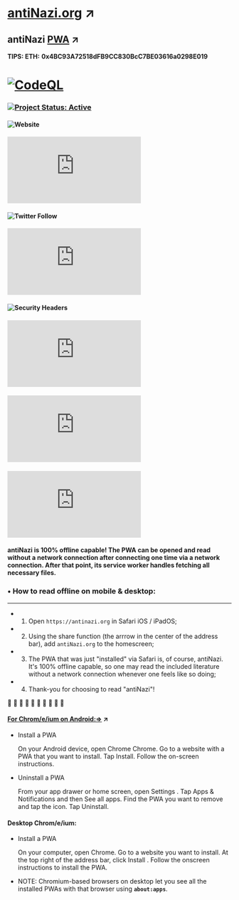 # [antiNazi.org](https://antinazi.org) ↗
## antiNazi [PWA](https://support.google.com/chrome/answer/9658361) ↗
**TIPS: ETH:**
**0x4BC93A72518dFB9CC830BcC7BE03616a0298E019**

# [![CodeQL](https://github.com/Antifa-Productions/antiNazi.org/actions/workflows/codeql.yml/badge.svg)](https://github.com/Antifa-Productions/antiNazi.org/actions/workflows/codeql.yml)
###  [![Project Status: Active](https://www.repostatus.org/badges/latest/active.svg)](https://www.repostatus.org/#active)
#### ![Website](https://img.shields.io/website?color=black&label=web%20app&logo=linux&logoColor=black&style=flat-square&url=https%3A%2F%2Fantinazi.org)
#### ![GitHub language count](https://img.shields.io/github/languages/count/Antifa-Productions/antiNazi.org?color=black&logo=git&logoColor=black&style=flat-square)
#### ![Twitter Follow](https://img.shields.io/twitter/follow/DeVoltairine?&style=flat-square&color=black&logo=twitter&logoColor=black)
#### ![Chromium HSTS preload](https://img.shields.io/hsts/preload/antinazi.org?logo=googlechrome&style=flat-square&color=black&logoColor=black)
#### ![Security Headers](https://img.shields.io/security-headers?style=flat-square&color=black&url=https%3A%2F%2Fantinazi.org)
#### ![Mozilla HTTP Observatory Grade](https://img.shields.io/mozilla-observatory/grade-score/antinazi.org?&logo=mozilla&style=flat-square&color=black&logoColor=black)
#### ![GitHub code size in bytes](https://img.shields.io/github/languages/code-size/Antifa-Productions/antiNazi.org?style=flat-square&color=black&logo=debian&logoColor=black)
#### ![Top Language](https://img.shields.io/github/languages/top/Antifa-Productions/antiNazi.org?style=flat-square&color=black&logo=html5&logoColor=black)
#### **antiNazi** is 100% offline capable! The PWA can be opened and read without a network connection after connecting one time via a network connection. After that point, its service worker handles fetching all necessary files.

### • How to read offline on mobile & desktop:

---

- 1. Open `https://antinazi.org` in Safari iOS / iPadOS;

- 2. Using the share function (the arrrow in the center of the address bar), add `antiNazi.org` to the homescreen;

- 3. The PWA that was just "installed" via Safari is, of course, antiNazi. It's 100% offline capable, so one may read the included literature without a network connection whenever one feels like so doing;

- 4. Thank-you for choosing to read "antiNazi"!

 🏴 🏴 🏴 🏴 🏴 🏴 🏴 🏴 🏴 🏴

#### [For Chrom/e/ium on Android:=>](https://support.google.com/chrome/answer/9658361) ↗

- Install a PWA

  On your Android device, open Chrome Chrome. Go to a website with a PWA that you want to install. Tap Install. Follow the on-screen instructions.

- Uninstall a PWA

  From your app drawer or home screen, open Settings . Tap Apps & Notifications and then See all apps. Find the PWA you want to remove and tap the icon. Tap Uninstall.

#### Desktop Chrom/e/ium:

- Install a PWA

  On your computer, open Chrome. Go to a website you want to install. At the top right of the address bar, click Install . Follow the onscreen instructions to install the PWA.

- NOTE: Chromium-based browsers on desktop let you see all the installed PWAs with that browser using **`about:apps`**.

